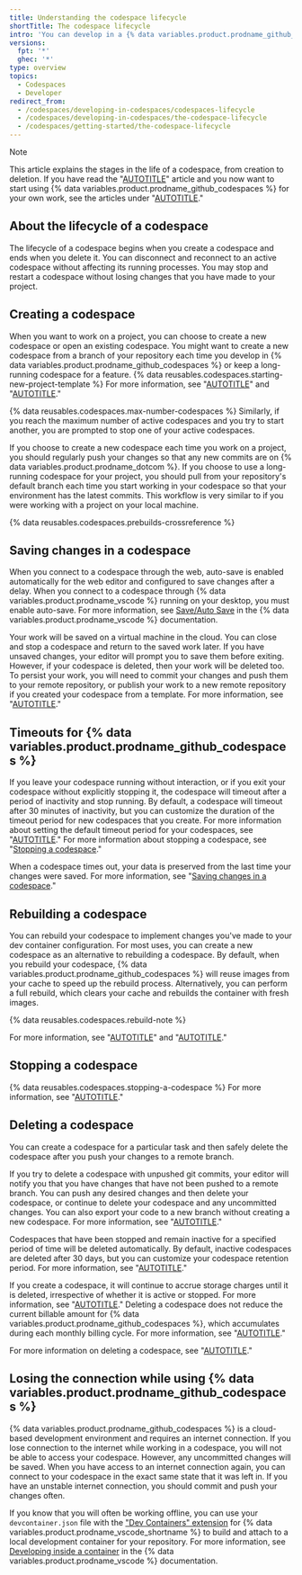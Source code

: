 ```yaml
---
title: Understanding the codespace lifecycle
shortTitle: The codespace lifecycle
intro: 'You can develop in a {% data variables.product.prodname_github_codespaces %} environment and maintain your data throughout the entire codespace lifecycle.'
versions:
  fpt: '*'
  ghec: '*'
type: overview
topics:
  - Codespaces
  - Developer
redirect_from:
  - /codespaces/developing-in-codespaces/codespaces-lifecycle
  - /codespaces/developing-in-codespaces/the-codespace-lifecycle
  - /codespaces/getting-started/the-codespace-lifecycle
---
```


> [!NOTE]
> This article explains the stages in the life of a codespace, from creation to deletion. If you have read the "[AUTOTITLE](/codespaces/getting-started/quickstart)" article and you now want to start using {% data variables.product.prodname_github_codespaces %} for your own work, see the articles under "[AUTOTITLE](/codespaces/developing-in-a-codespace)."

## About the lifecycle of a codespace

The lifecycle of a codespace begins when you create a codespace and ends when you delete it. You can disconnect and reconnect to an active codespace without affecting its running processes. You may stop and restart a codespace without losing changes that you have made to your project.

## Creating a codespace

When you want to work on a project, you can choose to create a new codespace or open an existing codespace. You might want to create a new codespace from a branch of your repository each time you develop in {% data variables.product.prodname_github_codespaces %} or keep a long-running codespace for a feature. {% data reusables.codespaces.starting-new-project-template %} For more information, see "[AUTOTITLE](/codespaces/developing-in-a-codespace/creating-a-codespace-for-a-repository)" and "[AUTOTITLE](/codespaces/developing-in-a-codespace/creating-a-codespace-from-a-template)."

{% data reusables.codespaces.max-number-codespaces %} Similarly, if you reach the maximum number of active codespaces and you try to start another, you are prompted to stop one of your active codespaces.

If you choose to create a new codespace each time you work on a project, you should regularly push your changes so that any new commits are on {% data variables.product.prodname_dotcom %}. If you choose to use a long-running codespace for your project, you should pull from your repository's default branch each time you start working in your codespace so that your environment has the latest commits. This workflow is very similar to if you were working with a project on your local machine.

{% data reusables.codespaces.prebuilds-crossreference %}

## Saving changes in a codespace

When you connect to a codespace through the web, auto-save is enabled automatically for the web editor and configured to save changes after a delay. When you connect to a codespace through {% data variables.product.prodname_vscode %} running on your desktop, you must enable auto-save. For more information, see [Save/Auto Save](https://code.visualstudio.com/docs/editor/codebasics#_save-auto-save) in the {% data variables.product.prodname_vscode %} documentation.

Your work will be saved on a virtual machine in the cloud. You can close and stop a codespace and return to the saved work later. If you have unsaved changes, your editor will prompt you to save them before exiting. However, if your codespace is deleted, then your work will be deleted too. To persist your work, you will need to commit your changes and push them to your remote repository, or publish your work to a new remote repository if you created your codespace from a template. For more information, see "[AUTOTITLE](/codespaces/developing-in-a-codespace/using-source-control-in-your-codespace)."

## Timeouts for {% data variables.product.prodname_github_codespaces %}

If you leave your codespace running without interaction, or if you exit your codespace without explicitly stopping it, the codespace will timeout after a period of inactivity and stop running. By default, a codespace will timeout after 30 minutes of inactivity, but you can customize the duration of the timeout period for new codespaces that you create. For more information about setting the default timeout period for your codespaces, see "[AUTOTITLE](/codespaces/setting-your-user-preferences/setting-your-timeout-period-for-github-codespaces)." For more information about stopping a codespace, see "[Stopping a codespace](#stopping-a-codespace)."

When a codespace times out, your data is preserved from the last time your changes were saved. For more information, see "[Saving changes in a codespace](#saving-changes-in-a-codespace)."

## Rebuilding a codespace

You can rebuild your codespace to implement changes you've made to your dev container configuration. For most uses, you can create a new codespace as an alternative to rebuilding a codespace. By default, when you rebuild your codespace, {% data variables.product.prodname_github_codespaces %} will reuse images from your cache to speed up the rebuild process. Alternatively, you can perform a full rebuild, which clears your cache and rebuilds the container with fresh images.

{% data reusables.codespaces.rebuild-note %}

For more information, see "[AUTOTITLE](/codespaces/setting-up-your-project-for-codespaces/adding-a-dev-container-configuration/introduction-to-dev-containers)" and "[AUTOTITLE](/codespaces/developing-in-a-codespace/rebuilding-the-container-in-a-codespace)."

## Stopping a codespace

{% data reusables.codespaces.stopping-a-codespace %} For more information, see "[AUTOTITLE](/codespaces/developing-in-a-codespace/stopping-and-starting-a-codespace)."

## Deleting a codespace

You can create a codespace for a particular task and then safely delete the codespace after you push your changes to a remote branch.

If you try to delete a codespace with unpushed git commits, your editor will notify you that you have changes that have not been pushed to a remote branch. You can push any desired changes and then delete your codespace, or continue to delete your codespace and any uncommitted changes. You can also export your code to a new branch without creating a new codespace. For more information, see "[AUTOTITLE](/codespaces/troubleshooting/exporting-changes-to-a-branch)."

Codespaces that have been stopped and remain inactive for a specified period of time will be deleted automatically. By default, inactive codespaces are deleted after 30 days, but you can customize your codespace retention period. For more information, see "[AUTOTITLE](/codespaces/setting-your-user-preferences/configuring-automatic-deletion-of-your-codespaces)."

If you create a codespace, it will continue to accrue storage charges until it is deleted, irrespective of whether it is active or stopped. For more information, see "[AUTOTITLE](/billing/managing-billing-for-your-products/managing-billing-for-github-codespaces/about-billing-for-github-codespaces#about-billing-for-storage-usage)." Deleting a codespace does not reduce the current billable amount for {% data variables.product.prodname_github_codespaces %}, which accumulates during each monthly billing cycle. For more information, see "[AUTOTITLE](/billing/managing-billing-for-your-products/managing-billing-for-github-codespaces/viewing-your-github-codespaces-usage)."

For more information on deleting a codespace, see "[AUTOTITLE](/codespaces/developing-in-a-codespace/deleting-a-codespace)."

## Losing the connection while using {% data variables.product.prodname_github_codespaces %}

{% data variables.product.prodname_github_codespaces %} is a cloud-based development environment and requires an internet connection. If you lose connection to the internet while working in a codespace, you will not be able to access your codespace. However, any uncommitted changes will be saved. When you have access to an internet connection again, you can connect to your codespace in the exact same state that it was left in. If you have an unstable internet connection, you should commit and push your changes often.

If you know that you will often be working offline, you can use your `devcontainer.json` file with the ["Dev Containers" extension](https://marketplace.visualstudio.com/items?itemName=ms-vscode-remote.remote-containers) for {% data variables.product.prodname_vscode_shortname %} to build and attach to a local development container for your repository. For more information, see [Developing inside a container](https://code.visualstudio.com/docs/remote/containers) in the {% data variables.product.prodname_vscode %} documentation.
